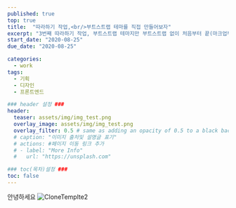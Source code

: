 ```yaml
---
published: true
top: true
title:  "따라하기 작업,<br/>부트스트랩 테마를 직접 만들어보자"
excerpt: "3번째 따라하기 작업, 부트스트랩 테마지만 부트스트랩 없이 처음부터 끝(마크업부터 자바스크립트)까지 구현해 보았다"
start_date: "2020-08-25"
due_date: "2020-08-25"

categories:
  - work
tags:
  - 기획
  - 디자인
  - 프론트엔드

### header 설정 ###
header:
  teaser: assets/img/img_test.png
  overlay_image: assets/img/img_test.png
  overlay_filter: 0.5 # same as adding an opacity of 0.5 to a black background
  # caption: "이미지 출처및 설명글 표기"
  # actions: #페이지 이동 링크 추가
  # - label: "More Info"
  #   url: "https://unsplash.com"

### toc(목차)설정 ###
toc: false
---
```


안녕하세요
![CloneTemplte2](../../assets/img/img_test.png)


